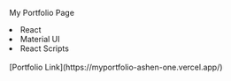 My Portfolio Page

<li>React</li>
<li>Material UI</li>
<li>React Scripts</li>

<br/>
[Portfolio Link](https://myportfolio-ashen-one.vercel.app/)

 

